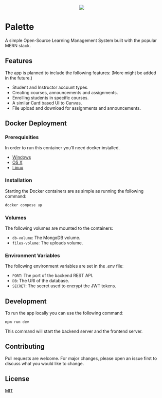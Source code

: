 <p  align="center">
<img  src="https://i.imgur.com/620bgaf.png"/>
</p>

# Palette
A simple Open-Source Learning Management System built with the popular MERN stack.

## Features
The app is planned to include the following features: (More might be added in the future.)
- Student and Instructor account types.
- Creating courses, announcements and assignments.
- Enrolling students in specific courses.
- A similar Card based UI to Canvas.
- File upload and download for assignments and announcements.


## Docker Deployment
### Prerequisities
In order to run this container you'll need docker installed.

* [Windows](https://docs.docker.com/windows/started)
* [OS X](https://docs.docker.com/mac/started/)
* [Linux](https://docs.docker.com/linux/started/)

### Installation
Starting the Docker containers are as simple as running the following command:
```bash
docker compose up
```

### Volumes
The following volumes are mounted to the containers:
* `db-volume`: The MongoDB volume.
* `files-volume`: The uploads volume.

### Environment Variables
The following environment variables are set in the .env file:
* `PORT`: The port of the backend REST API.
* `DB`: The URI of the database.
* `SECRET`: The secret used to encrypt the JWT tokens.


## Development
To run the app locally you can use the following command:
```bash
npm run dev
```
This command will start the backend server and the frontend server.

## Contributing
Pull requests are welcome. For major changes, please open an issue first to discuss what you would like to change.

## License
[MIT](https://choosealicense.com/licenses/mit/)